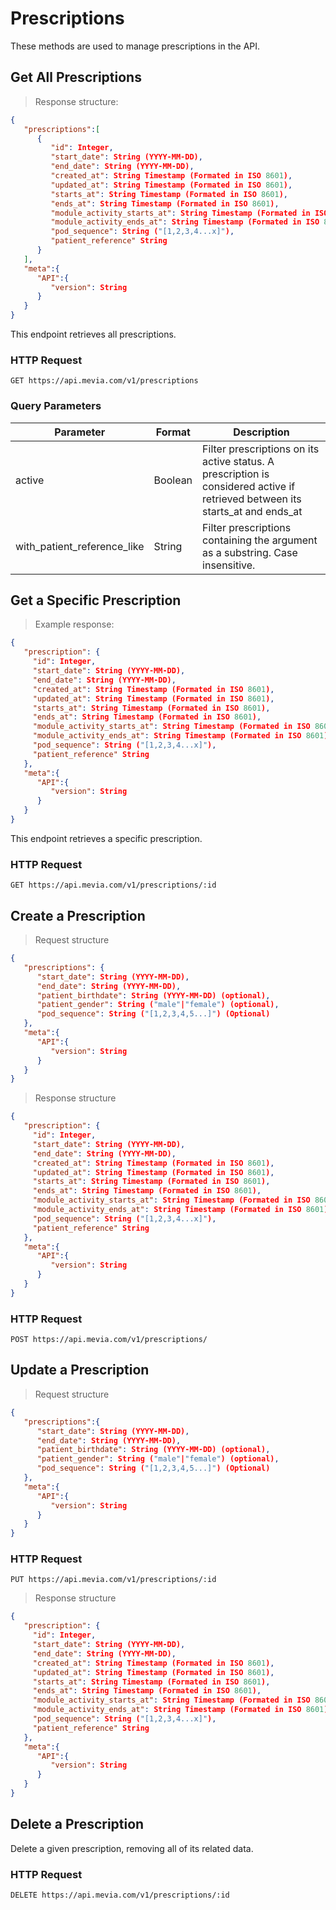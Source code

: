 # Prescriptions
These methods are used to manage prescriptions in the API.

## Get All Prescriptions

> Response structure:

```json
{
   "prescriptions":[
      {
         "id": Integer,
         "start_date": String (YYYY-MM-DD),
         "end_date": String (YYYY-MM-DD),
         "created_at": String Timestamp (Formated in ISO 8601),
         "updated_at": String Timestamp (Formated in ISO 8601),
         "starts_at": String Timestamp (Formated in ISO 8601),
         "ends_at": String Timestamp (Formated in ISO 8601),
         "module_activity_starts_at": String Timestamp (Formated in ISO 8601),
         "module_activity_ends_at": String Timestamp (Formated in ISO 8601),
         "pod_sequence": String ("[1,2,3,4...x]"),
         "patient_reference" String
      }
   ],
   "meta":{
      "API":{
         "version": String
      }
   }
}
```

This endpoint retrieves all prescriptions.

### HTTP Request

`GET https://api.mevia.com/v1/prescriptions`

### Query Parameters

Parameter | Format  | Description
--------- | ------- | -----------
active    | Boolean | Filter prescriptions on its active status. A prescription is considered active if retrieved between its starts_at and ends_at
with_patient_reference_like | String | Filter prescriptions containing the argument as a substring. Case insensitive.

## Get a Specific Prescription

> Example response:

```json
{
   "prescription": {
     "id": Integer,
     "start_date": String (YYYY-MM-DD),
     "end_date": String (YYYY-MM-DD),
     "created_at": String Timestamp (Formated in ISO 8601),
     "updated_at": String Timestamp (Formated in ISO 8601),
     "starts_at": String Timestamp (Formated in ISO 8601),
     "ends_at": String Timestamp (Formated in ISO 8601),
     "module_activity_starts_at": String Timestamp (Formated in ISO 8601),
     "module_activity_ends_at": String Timestamp (Formated in ISO 8601),
     "pod_sequence": String ("[1,2,3,4...x]"),
     "patient_reference" String
   },
   "meta":{
      "API":{
         "version": String
      }
   }
}
```

This endpoint retrieves a specific prescription.

### HTTP Request

`GET https://api.mevia.com/v1/prescriptions/:id`

## Create a Prescription

> Request structure

```json
{
   "prescriptions": {
      "start_date": String (YYYY-MM-DD),
      "end_date": String (YYYY-MM-DD),
      "patient_birthdate": String (YYYY-MM-DD) (optional),
      "patient_gender": String ("male"|"female") (optional),
      "pod_sequence": String ("[1,2,3,4,5...]") (Optional)
   },
   "meta":{
      "API":{
         "version": String
      }
   }
}
```

> Response structure

```json
{
   "prescription": {
     "id": Integer,
     "start_date": String (YYYY-MM-DD),
     "end_date": String (YYYY-MM-DD),
     "created_at": String Timestamp (Formated in ISO 8601),
     "updated_at": String Timestamp (Formated in ISO 8601),
     "starts_at": String Timestamp (Formated in ISO 8601),
     "ends_at": String Timestamp (Formated in ISO 8601),
     "module_activity_starts_at": String Timestamp (Formated in ISO 8601),
     "module_activity_ends_at": String Timestamp (Formated in ISO 8601),
     "pod_sequence": String ("[1,2,3,4...x]"),
     "patient_reference" String
   },
   "meta":{
      "API":{
         "version": String
      }
   }
}
```

### HTTP Request

`POST https://api.mevia.com/v1/prescriptions/`

## Update a Prescription

> Request structure

```json
{
   "prescriptions":{
      "start_date": String (YYYY-MM-DD),
      "end_date": String (YYYY-MM-DD),
      "patient_birthdate": String (YYYY-MM-DD) (optional),
      "patient_gender": String ("male"|"female") (optional),
      "pod_sequence": String ("[1,2,3,4,5...]") (Optional)
   },
   "meta":{
      "API":{
         "version": String
      }
   }
}
```

### HTTP Request

`PUT https://api.mevia.com/v1/prescriptions/:id`

> Response structure

```json
{
   "prescription": {
     "id": Integer,
     "start_date": String (YYYY-MM-DD),
     "end_date": String (YYYY-MM-DD),
     "created_at": String Timestamp (Formated in ISO 8601),
     "updated_at": String Timestamp (Formated in ISO 8601),
     "starts_at": String Timestamp (Formated in ISO 8601),
     "ends_at": String Timestamp (Formated in ISO 8601),
     "module_activity_starts_at": String Timestamp (Formated in ISO 8601),
     "module_activity_ends_at": String Timestamp (Formated in ISO 8601),
     "pod_sequence": String ("[1,2,3,4...x]"),
     "patient_reference" String
   },
   "meta":{
      "API":{
         "version": String
      }
   }
}
```

## Delete a Prescription

Delete a given prescription, removing all of its related data.

### HTTP Request

`DELETE https://api.mevia.com/v1/prescriptions/:id`
